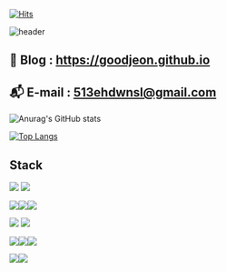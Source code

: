 [![Hits](https://hits.seeyoufarm.com/api/count/incr/badge.svg?url=https%3A%2F%2Fgithub.com%2FGoodjeon&count_bg=%236829CD&title_bg=%236829CD&icon=github.svg&icon_color=%23FFFFFF&title=Hits&edge_flat=false)](https://hits.seeyoufarm.com)

![header](https://capsule-render.vercel.app/api?type=rounded&color=auto&height=300&section=header&text=GoodJeon&fontSize=90)

## 📔 Blog : <https://goodjeon.github.io>
## 📬 E-mail : <513ehdwnsl@gmail.com>

![Anurag's GitHub stats](https://github-readme-stats.vercel.app/api?username=goodjeon&show_icons=true&theme=buefy)

[![Top Langs](https://github-readme-stats.vercel.app/api/top-langs/?username=goodjeon)](https://github.com/anuraghazra/github-readme-stats)



<!--
<a href="https://goodjeon.github.io/">
    <img src = "https://img.shields.io/badge/MY%20BLOG-yellow?&style=flat&logo=github&logoColor=black" style="height : auto; margin-right : 2px;"/>
</a>
-->

## Stack
<img src="https://img.shields.io/badge/Python-512BD4?style=flat-square&logo=python&logoColor=white"> <img src="https://img.shields.io/badge/Swift-512BD4?style=flat-square&logo=swift&logoColor=white">

<img src="https://img.shields.io/badge/MySQL-512BD4?style=flat-square&logo=mysql&logoColor=white"><img src="https://img.shields.io/badge/Oracle-F80000?style=flat-square&logo=oracle&logoColor=white"><img src="https://img.shields.io/badge/MongoDB-47A248?style=flat-square&logo=MongoDB&logoColor=white">

<img src="https://img.shields.io/badge/Amazon AWS-512BD4?style=flat-square&logo=amazon aws&logoColor=white">

<img src="https://img.shields.io/badge/Django-512BD4?style=flat-square&logo=django&logoColor=white">

<img src="https://img.shields.io/badge/Hadoop-512BD4?style=flat-square&logo=apache hadoop&logoColor=black"><img src="https://img.shields.io/badge/PySpark-512BD4?style=flat-square&logo=apache spark&logoColor=white"><img src="https://img.shields.io/badge/Ubuntu-512BD4?style=flat-square&logo=ubuntu&logoColor=white">

<img src="https://img.shields.io/badge/ElasticSearch-512BD4?style=flat-square&logo=elasticsearch&logoColor=white"><img src="https://img.shields.io/badge/Logstash-512BD4?style=flat-square&logo=Logstash&logoColor=white">


